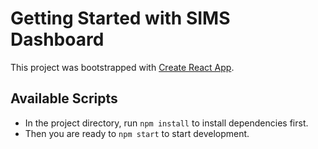 # Getting Started with SIMS Dashboard

This project was bootstrapped with [Create React App](https://github.com/facebook/create-react-app).

## Available Scripts

- In the project directory, run `npm install` to install dependencies first.
- Then you are ready to `npm start` to start development.
